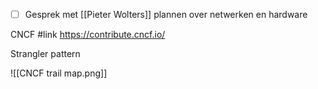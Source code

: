 - [ ] Gesprek met [[Pieter Wolters]] plannen over netwerken en hardware

CNCF #link https://contribute.cncf.io/

Strangler pattern

![[CNCF trail map.png]]